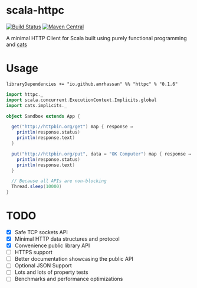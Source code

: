 # scala-httpc
[![Build Status](https://travis-ci.org/amrhassan/scala-httpc.svg?branch=master)](https://travis-ci.org/amrhassan/scala-httpc)
[![Maven Central](https://maven-badges.herokuapp.com/maven-central/io.github.amrhassan/httpc_2.11/badge.svg)](https://maven-badges.herokuapp.com/maven-central/io.github.amrhassan/httpc_2.11)


A minimal HTTP Client for Scala built using purely functional programming and [cats](https://github.com/typelevel/cats)

# Usage #

```
libraryDependencies += "io.github.amrhassan" %% "httpc" % "0.1.6"
```

```scala
import httpc._
import scala.concurrent.ExecutionContext.Implicits.global
import cats.implicits._

object Sandbox extends App {

  get("http://httpbin.org/get") map { response ⇒
    println(response.status)
    println(response.text)
  }

  put("http://httpbin.org/put", data = "OK Computer") map { response ⇒
    println(response.status)
    println(response.text)
  }

  // Because all APIs are non-blocking
  Thread.sleep(10000)
}
```

# TODO #
* [X] Safe TCP sockets API
* [X] Minimal HTTP data structures and protocol
* [X] Convenience public library API
* [ ] HTTPS support
* [ ] Better documentation showcasing the public API
* [ ] Optional JSON Support
* [ ] Lots and lots of property tests
* [ ] Benchmarks and performance optimizations
